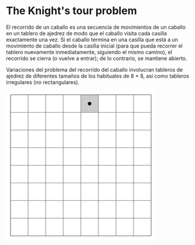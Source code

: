 # The Knight's tour problem

El recorrido de un caballo es una secuencia de movimientos de un caballo en un tablero de ajedrez de modo que el caballo visita cada casilla exactamente una vez. Si el caballo termina en una casilla que está a un movimiento de caballo desde la casilla inicial (para que pueda recorrer el tablero nuevamente inmediatamente, siguiendo el mismo camino), el recorrido se cierra (o vuelve a entrar); de lo contrario, se mantiene abierto.

Variaciones del problema del recorrido del caballo involucran tableros de ajedrez de diferentes tamaños de los habituales de 8 × 8, así como tableros irregulares (no rectangulares).

![knightstour](Knight's_tour_anim_2.gif)
